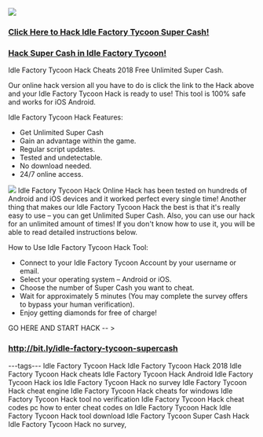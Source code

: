 <a href="http://bit.ly/idle-factory-tycoon-supercash"><img src="https://i.imgur.com/JofLywq.gif"></a>
<h3><a href="http://bit.ly/idle-factory-tycoon-supercash">Click Here to Hack Idle Factory Tycoon Super Cash!</a></h3>
<h3><a href="http://bit.ly/idle-factory-tycoon-supercash">Hack Super Cash in Idle Factory Tycoon!</a></h3>
Idle Factory Tycoon Hack Cheats 2018 Free Unlimited Super Cash.

Our online hack version all you have to do is click the link to the Hack above and your Idle Factory Tycoon Hack is ready to use! This tool is 100% safe and works for iOS Android.

Idle Factory Tycoon Hack Features:
- Get Unlimited Super Cash
- Gain an advantage within the game.
- Regular script updates.
- Tested and undetectable.
- No download needed.
- 24/7 online access.
<img src="http://cheatgames.online/idle-factory-tycoon-supercash/img/proof.jpg">
Idle Factory Tycoon Hack Online Hack has been tested on hundreds of Android and iOS devices and it worked perfect every single time! Another thing that makes our Idle Factory Tycoon Hack the best is that it's really easy to use – you can get Unlimited Super Cash. Also, you can use our hack for an unlimited amount of times! If you don't know how to use it, you will be able to read detailed instructions below.


How to Use Idle Factory Tycoon Hack Tool:
- Connect to your Idle Factory Tycoon Account by your username or email.
- Select your operating system – Android or iOS.
- Choose the number of Super Cash you want to cheat.
- Wait for approximately 5 minutes (You may complete the survey offers to bypass your human verification).
- Enjoy getting diamonds for free of charge!

GO HERE AND START HACK -- > <h3><a href="http://bit.ly/idle-factory-tycoon-supercash">http://bit.ly/idle-factory-tycoon-supercash</a></h3>

---tags---
Idle Factory Tycoon Hack
Idle Factory Tycoon Hack 2018
Idle Factory Tycoon Hack cheats
Idle Factory Tycoon Hack Android
Idle Factory Tycoon Hack ios
Idle Factory Tycoon Hack no survey
Idle Factory Tycoon Hack cheat engine
Idle Factory Tycoon Hack cheats for windows
Idle Factory Tycoon Hack tool no verification
Idle Factory Tycoon Hack cheat codes pc
how to enter cheat codes on Idle Factory Tycoon Hack
Idle Factory Tycoon Hack tool download
Idle Factory Tycoon Super Cash Hack
Idle Factory Tycoon Hack no survey,
